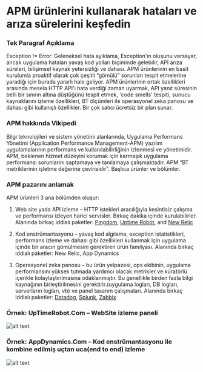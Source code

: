 # APM ürünlerini kullanarak hataları ve arıza sürelerini keşfedin


### Tek Paragraf Açıklama

Exception != Error. Geleneksel hata ayıklama, Exception'ın oluşunu varsayar, ancak uygulama hataları yavaş kod yolları biçiminde gelebilir, API arıza süreleri, bilişimsel kaynak yetersizliği ve dahası. APM ürünlerinin en basit kurulumla proaktif olarak çok çeşitli “gömülü” sorunları tespit etmelerine yaradığı için burada yararlı hale geliyor. APM ürünlerinin ortak özellikleri arasında mesela HTTP API'ı hata verdiği zaman uyarmak, API yanıt süresinin belli bir sınırın altına düştüğünü tespit etmek, 'code smells' tespiti, sunucu kaynaklarını izleme özellikleri, BT ölçümleri ile operasyonel zeka panosu ve dahası gibi kullanışlı özellikler. Bir çok satıcı ücretsiz bir plan sunar.

### APM hakkında Vikipedi

Bilgi teknolojileri ve sistem yönetimi alanlarında, Uygulama Performans Yönetimi (Application Performance Management-APM) yazılım uygulamalarının performans ve kullanılabilirliğinin izlenmesi ve yönetimidir. APM, beklenen hizmet düzeyini korumak için karmaşık uygulama performansı sorunlarını saptamaya ve tanılamaya çalışmaktadır. APM “BT metriklerinin işletme değerine çevirisidir". Başlıca ürünler ve bölümler.

### APM pazarını anlamak

APM ürünleri 3 ana bölümden oluşur:

1. Web site yada API izleme – HTTP istekleri aracılığıyla kesintisiz çalışma ve performansı izleyen harici servisler. Birkaç dakika içinde kurulabilirler. Alanında birkaç iddialı paketler: [Pingdom](https://www.pingdom.com/), [Uptime Robot](https://uptimerobot.com/), and [New Relic](https://newrelic.com/application-monitoring)

2. Kod enstrümantasyonu – yavaş kod algılama, exception istatistikleri, performans izleme ve dahası gibi özellikleri kullanmak için uygulama içinde bir aracın gömülmesini gerektiren ürün familyası. Alanında birkaç iddialı paketler: New Relic, App Dynamics

3. Operasyonel zeka panosu – bu ürün yelpazesi, ops ekibinin, uygulama performansını yüksek tutmada yardımcı olacak metrikler ve küratörlü içerikle kolaylaştırılmasına odaklanmıştır. Bu genellikle birden fazla bilgi kaynağının birleştirilmesini gerektirir.(uygulama logları, DB logları, serverların logları, vb) ve panel tasarım çalışmaları. Alanında birkaç iddialı paketler: [Datadog](https://www.datadoghq.com/), [Splunk](https://www.splunk.com/), [Zabbix](https://www.zabbix.com/)



 ### Örnek: UpTimeRobot.Com – WebSite izleme paneli
![alt text](https://github.com/i0natan/nodebestpractices/blob/master/assets/images/uptimerobot.jpg "WebSite izleme paneli")

 ### Örnek: AppDynamics.Com – Kod enstrümantasyonu ile kombine edilmiş uçtan uca(end to end) izleme
![alt text](https://github.com/i0natan/nodebestpractices/blob/master/assets/images/app-dynamics-dashboard.png "Kod enstrümantasyonu ile kombine edilmiş uçtan uca izleme")
